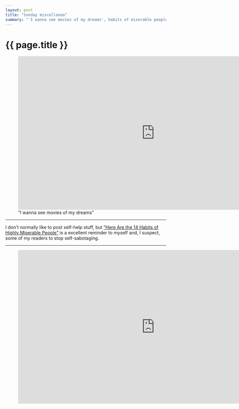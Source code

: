 ```yaml
---
layout: post
title: "Sunday miscellanea"
summary: "'I wanna see movies of my dreams', habits of miserable people, and ADHD."
---
```


# {{ page.title }}

<figure>
  <div class="video-container">
    <iframe width="854" height="480" src="https://www.youtube.com/embed/VZ76vCLxfMs?rel=0" frameborder="0" allow="encrypted-media" allowfullscreen></iframe>
  </div>
  <figcaption>“I wanna see movies of my dreams”</figcaption>
</figure>

***

I don't normally like to post self-help stuff, but [“Here Are the 14 Habits of Highly Miserable People”](https://www.alternet.org/here-are-14-habits-highly-miserable-people) is a excellent reminder to myself and, I suspect, some of my readers to stop self-sabotaging.

***

<figure class="wide">
  <div class="video-container">
    <iframe width="854" height="480" src="https://www.youtube.com/embed/cHmSaLxA4T8?rel=0" frameborder="0" allow="encrypted-media" allowfullscreen></iframe>
  </div>
</figure>
